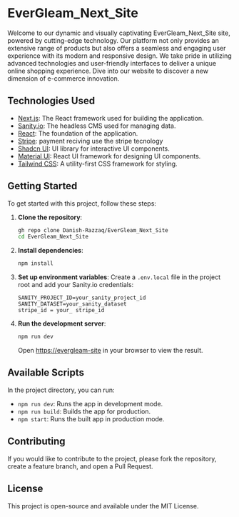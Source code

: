 # EverGleam_Next_Site

Welcome to our dynamic and visually captivating EverGleam_Next_Site site, powered by cutting-edge technology. Our platform not only provides an extensive range of products but also offers a seamless and engaging user experience with its modern and responsive design. We take pride in utilizing advanced technologies and user-friendly interfaces to deliver a unique online shopping experience. Dive into our website to discover a new dimension of e-commerce innovation.

## Technologies Used

- [Next.js](https://nextjs.org/): The React framework used for building the application.
- [Sanity.io](https://www.sanity.io/): The headless CMS used for managing data.
- [React](https://react.dev/): The foundation of the application.
- [Stripe](https://stripe.com/): payment reciving use the stripe tecnology
- [Shadcn UI](https://ui.shadcn.com/): UI library for interactive UI components.
- [Material UI](https://mui.com/): React UI framework for designing UI components.
- [Tailwind CSS](https://tailwindcss.com/): A utility-first CSS framework for styling.

## Getting Started

To get started with this project, follow these steps:

1. **Clone the repository**:
    ```bash
    gh repo clone Danish-Razzaq/EverGleam_Next_Site
    cd EverGleam_Next_Site
    ```

2. **Install dependencies**:
    ```bash
    npm install
    ```

3. **Set up environment variables**:
   Create a `.env.local` file in the project root and add your Sanity.io credentials:
    ```env
   SANITY_PROJECT_ID=your_sanity_project_id
   SANITY_DATASET=your_sanity_dataset
    stripe_id = your_ stripe_id
    ```

4. **Run the development server**:
    ```bash
    npm run dev
    ```

   Open [https://evergleam-site](https://evergleam-site.vercel.app) in your browser to view the result.

## Available Scripts

In the project directory, you can run:

- `npm run dev`: Runs the app in development mode.
- `npm run build`: Builds the app for production.
- `npm start`: Runs the built app in production mode.

## Contributing

If you would like to contribute to the project, please fork the repository, create a feature branch, and open a Pull Request.

## License

This project is open-source and available under the MIT License.
